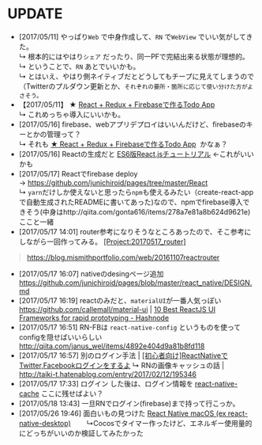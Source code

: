 # UPDATE
 - [2017/05/11] やっぱり`Web` で中身作成して、`RN` で`WebView` でいい気がしてきた。  
 ↳ 根本的にはやはり`シェア` だったり、同一PFで完結出来る状態が理想的。  
 ↳ ということで、`RN` あとでいいかも。  
 ↳ とはいえ、やはり側ネイティブだとどうしてもチープに見えてしまうので（Twitterのプルダウン更新とか、`それぞれの要所・箇所に応じて使い分けた方がよさそう。`
 - 【2017/05/11】 ★ [React + Redux + Firebaseで作るTodo App](http://qiita.com/gonta616/items/278a7e81a8b624d9621e)  
 ↳ これめっちゃ導入にいいかも。
 - [2017/05/16] firebase、webアプリデプロイはいいんだけど、firebaseのキーとかの管理って？  
 ↳ それも [★ React + Redux + Firebaseで作るTodo App](http://qiita.com/gonta616/items/278a7e81a8b624d9621e)  かなぁ？
 - [2017/05/16] Reactの生成だと [ES6版React.jsチュートリアル](http://qiita.com/nownabe/items/2d8b92d95186c3941de0#getting-started) ←これがいいかも
 - [2017/05/17] Reactでfirebase deploy → https://github.com/junichiroid/pages/tree/master/React  
 ↳ `yarn`だけしか使えないと思ったら`npm`も使えるみたい（create-react-appで自動生成されたREADMEに書いてあった)なので、npmでfirebase導入できそう(中身はhttp://qiita.com/gonta616/items/278a7e81a8b624d9621e) ここと一緒
 - [2017/05/17 14:01] router参考になりそうなところあったので、そこ参考にしながら一回作ってみる。 [[Project:20170517_router]](https://github.com/junichiroid/pages/tree/master/React/20170517_router)
 > https://blog.mismithportfolio.com/web/20161107reactrouter
 - [2017/05/17 16:07] nativeのdesingページ追加 https://github.com/junichiroid/pages/blob/master/react_native/DESIGN.md
 - [2017/05/17 16:19] reactのみだと、`materialUI`が一番人気っぽい https://github.com/callemall/material-ui | [10 Best ReactJS UI Frameworks for rapid prototyping - Hashnode](https://hashnode.com/post/10-best-reactjs-ui-frameworks-for-rapid-prototyping-cit49tqx414z89c53equ4zc5k)
 - [2017/05/17 16:51] RN-FBは `react-native-config` というものを使って configを隠せばいいらしい http://qiita.com/janus_wel/items/4892e404d9a81b8fd118
 - [2017/05/17 16:57] 別のログイン手法 | [[初心者向け]ReactNativeでTwitter,Facebookログインをするよ](http://qiita.com/endotakashi/items/d23c59673e46d91f2597)
 ↳ RNの画像キャッシュの話 | http://taiki-t.hatenablog.com/entry/2017/02/12/195346
 - [2017/05/17 17:33] ログイン した後は、ログイン情報を [react-native-cache](https://www.npmjs.com/package/react-native-cache) ここに残せばよい？
 - [2017/05/18 13:43] 一旦RNでログイン(firebase)まで持って行こっか。
 - [2017/05/26 19:46] 面白いもの見つけた [React Native macOS (ex react-native-desktop)](https://github.com/ptmt/react-native-macos)
　　↳Cocosでタイマー作ったけど、エネルギー使用量的にどっちがいいのか検証してみたかった
